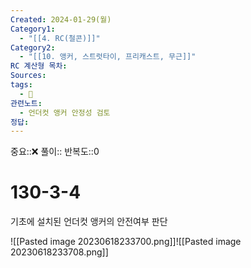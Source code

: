 ```yaml
---
Created: 2024-01-29(월)
Category1:
  - "[[4. RC(철콘)]]"
Category2:
  - "[[10. 앵커, 스트럿타이, 프리캐스트, 무근]]"
RC 계산형 목차: 
Sources: 
tags:
  - 🧮
관련노트:
  - 언더컷 앵커 안정성 검토
정답:
---
```

중요::❌
풀이::
반복도::0

#  130-3-4

기초에 설치된 언더컷 앵커의 안전여부 판단

![[Pasted image 20230618233700.png]]![[Pasted image 20230618233708.png]]
